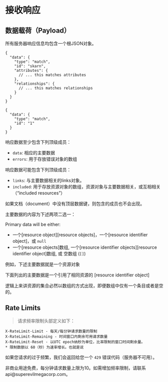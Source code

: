 # 接收响应

## 数据载荷（Payload）

所有服务器响应信息均包含一个根JSON对象。

~~~.language-json
{
  "data": {
    "type": "match",
    "id": "skarn",
    "attributes": {
      // ... this matches attributes
    },
    "relationships": {
      // ... this matches relationships
    }
  }
}
~~~

~~~.language-json
{
  "data": {
    "type": "match",
    "id": "1"
  }
}
~~~

响应数据至少包含下列顶级成员：

  * `data`: 相应的主要数据
  * `errors`: 用于存放错误对象的数组

响应数据可能包含下列顶级成员：

  * `links`: 与主要数据相关的links对象。
  * `included`: 用于存放资源对象的数组，资源对象与主要数据相关，或互相相关（“included resources”）

如果文档（document）中没有顶层数据键，则包含的成员也不会出现。

主要数据的内容为下述两项二选一：

Primary data will be either:

  * 一个[resource object][resource objects]，一个[resource identifier object]，或 `null`
  * 一个[resource objects]数组, 一个[resource identifier objects][resource identifier object]数组, 或
  空数组 (`[]`)

例如，下述主要数据就是一个资源对象

下面列出的主要数据是一个引用了相同资源的 [resource identifier object]

逻辑上来讲资源的集合必然以数组的方式出现，即便数组中仅有一个条目或者是空的。

## Rate Limits

>请求频率限制头部定义如下：

~~~
X-RateLimit-Limit - 每天/每分钟请求数量的限制
X-RateLimit-Remaining - 时间窗口内剩余可用请求数量
X-RateLimit-Reset - 以UTC epoch纳秒为单位，比率限制的窗口时间剩余量。
* 限制数额以 60（秒）为速率增长。也就是说
~~~

如果您请求的过于频繁，我们会返回给您一个 `429` 错误代码（服务器不可用）。

<aside class="notice">
非商业用途免费，每分钟请求数量上限为10。如需增加频率限制，请联系api@superevilmegacorp.com。
</aside>
